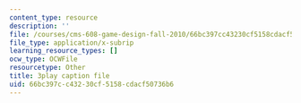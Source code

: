 ```yaml
---
content_type: resource
description: ''
file: /courses/cms-608-game-design-fall-2010/66bc397cc43230cf5158cdacf50736b6_68568.srt
file_type: application/x-subrip
learning_resource_types: []
ocw_type: OCWFile
resourcetype: Other
title: 3play caption file
uid: 66bc397c-c432-30cf-5158-cdacf50736b6
---
```

